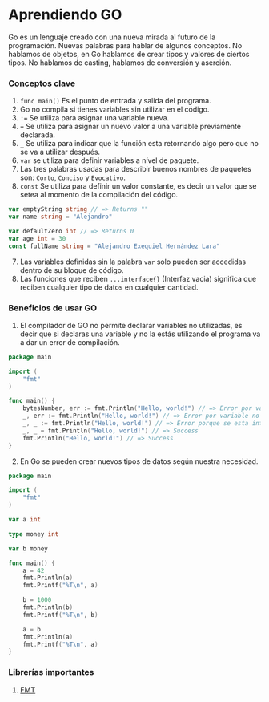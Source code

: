 # Aprendiendo GO

Go es un lenguaje creado con una nueva mirada al futuro de la programación. Nuevas palabras para hablar de algunos conceptos. No hablamos de objetos, en Go hablamos de crear tipos y valores de ciertos tipos. No hablamos de casting, hablamos de conversión y aserción.

### Conceptos clave

1. `func main()` Es el punto de entrada y salida del programa.
2. Go no compila si tienes variables sin utilizar en el código.
3. `:=` Se utiliza para asignar una variable nueva.
4. `=` Se utiliza para asignar un nuevo valor a una variable previamente declarada.
5. `_` Se utiliza para indicar que la función esta retornando algo pero que no se va a utilizar después.
6. `var` se utiliza para definir variables a nível de paquete.
7. Las tres palabras usadas para describir buenos nombres de paquetes son: `Corto`, `Conciso` y `Evocativo`.
8. `const` Se utiliza para definir un valor constante, es decir un valor que se setea al momento de la compilación del código.

```go
var emptyString string // => Returns ""
var name string = "Alejandro"

var defaultZero int // => Returns 0
var age int = 30
const fullName string = "Alejandro Exequiel Hernández Lara"
```

7. Las variables definidas sin la palabra `var` solo pueden ser accedidas dentro de su bloque de código.
8. Las funciones que reciben `...interface{}` (Interfaz vacia) significa que reciben cualquier tipo de datos en cualquier cantidad.

### Beneficios de usar GO

1. El compilador de GO no permite declarar variables no utilizadas, es decir que si declaras una variable y no la estás utilizando el programa va a dar un error de compilación.

```go
package main

import (
	"fmt"
)

func main() {
	bytesNumber, err := fmt.Println("Hello, world!") // => Error por variables no utilizadas.
    _, err := fmt.Println("Hello, world!") // => Error por variable no utilizada.
    _, _ := fmt.Println("Hello, world!") // => Error porque se esta intentando asignar un valor a variables que no se van a utilizar.
    _, _ = fmt.Println("Hello, world!") // => Success
    fmt.Println("Hello, world!") // => Success
}
```

2. En Go se pueden crear nuevos tipos de datos según nuestra necesidad.

```go
package main

import (
	"fmt"
)

var a int

type money int

var b money

func main() {
	a = 42
	fmt.Println(a)
	fmt.Printf("%T\n", a)

	b = 1000
	fmt.Println(b)
	fmt.Printf("%T\n", b)

	a = b
	fmt.Println(a)
	fmt.Printf("%T\n", a)
}
```

### Librerías importantes

1. [FMT](https://pkg.go.dev/fmt)
